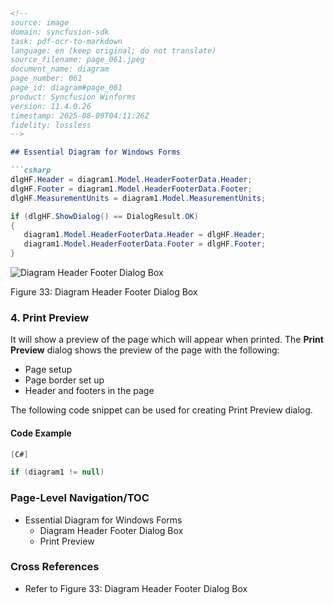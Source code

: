 ```markdown
<!--
source: image
domain: syncfusion-sdk
task: pdf-ocr-to-markdown
language: en (keep original; do not translate)
source_filename: page_061.jpeg
document_name: diagram
page_number: 061
page_id: diagram#page_061
product: Syncfusion Winforms
version: 11.4.0.26
timestamp: 2025-08-09T04:11:26Z
fidelity: lossless
-->

## Essential Diagram for Windows Forms

```csharp
dlgHF.Header = diagram1.Model.HeaderFooterData.Header;
dlgHF.Footer = diagram1.Model.HeaderFooterData.Footer;
dlgHF.MeasurementUnits = diagram1.Model.MeasurementUnits;

if (dlgHF.ShowDialog() == DialogResult.OK)
{
   diagram1.Model.HeaderFooterData.Header = dlgHF.Header;
   diagram1.Model.HeaderFooterData.Footer = dlgHF.Footer;
}
```

![Diagram Header Footer Dialog Box](https://i.imgur.com/image.jpg "Diagram Header Footer Dialog Box")

Figure 33: Diagram Header Footer Dialog Box

### 4. Print Preview

It will show a preview of the page which will appear when printed. The **Print Preview** dialog shows the preview of the page with the following:

- Page setup
- Page border set up
- Header and footers in the page

The following code snippet can be used for creating Print Preview dialog.

#### Code Example

```csharp
[C#]

if (diagram1 != null)
```

### Page-Level Navigation/TOC
- Essential Diagram for Windows Forms
  - Diagram Header Footer Dialog Box
  - Print Preview

### Cross References
- Refer to Figure 33: Diagram Header Footer Dialog Box

<!-- tags: [syncfusion-winforms, essential-diagram, print-preview, header-footer] keywords: [print preview, diagram header, footer, dialog box, page setup, page border, header footer, code snippet, C#] -->
```